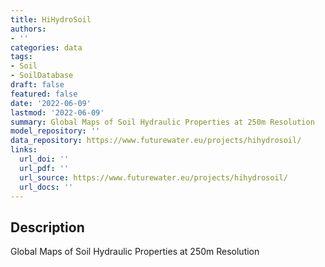 ```yaml
---
title: HiHydroSoil
authors:
- ''
categories: data
tags:
- Soil
- SoilDatabase
draft: false
featured: false
date: '2022-06-09'
lastmod: '2022-06-09'
summary: Global Maps of Soil Hydraulic Properties at 250m Resolution
model_repository: ''
data_repository: https://www.futurewater.eu/projects/hihydrosoil/
links:
  url_doi: ''
  url_pdf: ''
  url_source: https://www.futurewater.eu/projects/hihydrosoil/
  url_docs: ''
---
```


## Description

Global Maps of Soil Hydraulic Properties at 250m Resolution

